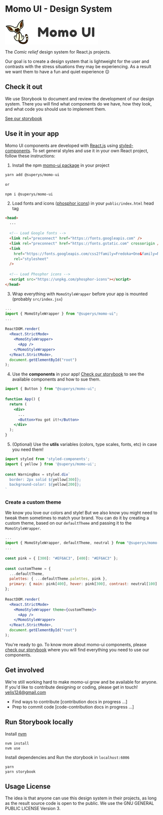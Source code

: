 # Momo UI - Design System

![Momo UI logo](./public/logos/isologo/296x80-bg.png?raw=true "Momo UI logo")

The _Comic relief_ design system for React.js projects.

Our goal is to create a design system that is lightweight for the user and contrasts with the stress situations they may be experiencing. As a result we want them to have a fun and quiet experience 😌

## Check it out

We use Storybook to document and review the development of our design system. There you will find what components do we have, how they look, and what code you should use to implement them.

[See our storybook](https://super-y-s-developers.github.io/momo-ui)

## Use it in your app

Momo UI components are developed with [React.js](https://reactjs.org/) using [styled-components](https://styled-components.com/). To set general styles and use it in your own React project, follow these instructions:

1. Install the npm [momo-ui package](https://www.npmjs.com/package/@superys/momo-ui) in your project

```
yarn add @superys/momo-ui

or

npm i @superys/momo-ui
```

2. Load fonts and icons ([phosphor icons](https://phosphoricons.com/)) in your `public/index.html` head tag

```html
<head>
  ...

  <!-- Load Google fonts -->
  <link rel="preconnect" href="https://fonts.googleapis.com" />
  <link rel="preconnect" href="https://fonts.gstatic.com" crossorigin />
  <link
    href="https://fonts.googleapis.com/css2?family=Fredoka+One&family=Nunito+Sans:wght@300;400;600;700&family=Quicksand:wght@400;700&display=swap"
    rel="stylesheet"
  />

  <!-- Load Phosphor icons -->
  <script src="https://unpkg.com/phosphor-icons"></script>
</head>
```

3. Wrap everything with `MomoStyleWrapper` before your app is mounted (probably `src/index.jsx`)

```jsx
...
import { MomoStyleWrapper } from "@superys/momo-ui";
...

ReactDOM.render(
  <React.StrictMode>
    <MomoStyleWrapper>
      <App />
    </MomoStyleWrapper>
  </React.StrictMode>,
  document.getElementById("root")
);
```

4. Use the **components** in your app! [Check our storybook](https://super-y-s-developers.github.io/momo-ui) to see the available components and how to sue them.

```jsx
import { Button } from "@superys/momo-ui";

function App() {
  return (
    <div>
      ...
      <Button>You got it!</Button>
    </div>
  );
}
```

5. (Optional) Use the **utils** variables (colors, type scales, fonts, etc) in case you need them!

```jsx
import styled from 'styled-components';
import { yellow } from '@superys/momo-ui';

const WarningBox = styled.div`
  border: 2px solid ${yellow[300]};
  background-color: ${yellow[200]};
`
```

### Create a custom theme

We know you love our colors and style! But we also know you might need to tweak them sometimes to match your brand. You can do it by creating a custom theme, based on our `defaultTheme` and passing it to the `MomoStyleWrapper`.

```jsx
...
import { MomoStyleWrapper, defaultTheme, neutral } from "@superys/momo-ui";
...

const pink = { [300]: "#EF6AC3", [400]: "#EF6AC3" };

const customTheme = {
  ...defaultTheme,
  palettes: { ...defaultTheme.palettes, pink },
  primary: { main: pink[400], hover: pink[300], contrast: neutral[100] },
};

ReactDOM.render(
  <React.StrictMode>
    <MomoStyleWrapper theme={customTheme}>
      <App />
    </MomoStyleWrapper>
  </React.StrictMode>,
  document.getElementById("root")
);
```

You're ready to go. To know more about momo-ui components, please [check our storybook](https://super-y-s-developers.github.io/momo-ui) where you will find everything you need to use our components.

## Get involved

We're still working hard to make momo-ui grow and be available for anyone. If you'd like to contribute designing or coding, please get in touch! yelis124@gmail.com

- Find ways to contribute [contribution docs in progress ...]
- Prep to commit code [code-contribution docs in progress ...]

## Run Storybook locally

Install [nvm](https://github.com/nvm-sh/nvm)

```
nvm install
nvm use
```

Install dependencies and Run the storybook in `localhost:6006`

```
yarn
yarn storybook
```

## Usage License

The idea is that anyone can use this design system in their projects, as long as the result source code is open to the public. We use the GNU GENERAL PUBLIC LICENSE Version 3.
